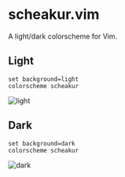 # scheakur.vim

A light/dark colorscheme for Vim.

## Light

```vim
set background=light
colorscheme scheakur
```

![light](https://www.evernote.com/shard/s71/sh/858b6bde-f317-4238-bf47-9683cce89b40/5db6b2fdc813f98e1d695c986774447c/deep/0/vim-scheakur-light.png)

## Dark

```vim
set background=dark
colorscheme scheakur
```

![dark](https://www.evernote.com/shard/s71/sh/743b7f0c-04ed-404d-af35-8ef5e7ca94eb/68077945b351fd5e5b1e453f940e810c/deep/0/vim-scheakur-dark.png)

